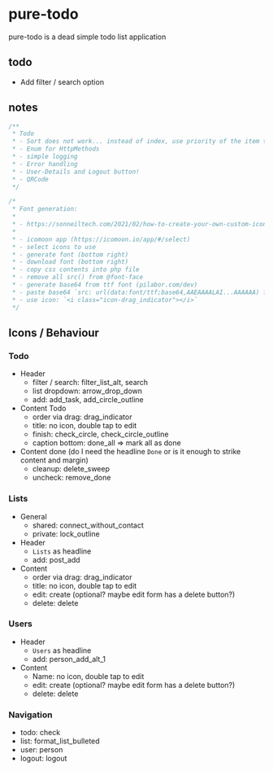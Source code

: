# pure-todo
pure-todo is a dead simple todo list application




## todo
- Add filter / search option

## notes
```php
/**
 * Todo
 * - Sort does not work... instead of index, use priority of the item that is replaced
 * - Enum for HttpMethods
 * - simple logging
 * - Error handling
 * - User-Details and Logout button!
 * - QRCode
 */

/*
 * Font generation:
 *
 * - https://sonneiltech.com/2021/02/how-to-create-your-own-custom-icon-font/
 *
 * - icomoon app (https://icomoon.io/app/#/select)
 * - select icons to use
 * - generate font (bottom right)
 * - download font (bottom right)
 * - copy css contents into php file
 * - remove all src() from @font-face
 * - generate base64 from ttf font (pilabor.com/dev)
 * - paste base64 `src: url(data:font/ttf;base64,AAEAAAALAI...AAAAAA) format('truetype');`
 * - use icon: `<i class="icon-drag_indicator"></i>`
 */
```


## Icons / Behaviour
### Todo
- Header
  - filter / search: filter_list_alt, search
  - list dropdown: arrow_drop_down
  - add: add_task, add_circle_outline
- Content Todo
  - order via drag: drag_indicator
  - title: no icon, double tap to edit
  - finish: check_circle, check_circle_outline
  - caption bottom: done_all => mark all as done
- Content done (do I need the headline `Done` or is it enough to strike content and margin)
  - cleanup: delete_sweep
  - uncheck: remove_done

### Lists
- General
  - shared: connect_without_contact
  - private: lock_outline
- Header
  - `Lists` as headline
  - add: post_add
- Content
  - order via drag: drag_indicator
  - title: no icon, double tap to edit
  - edit: create (optional? maybe edit form has a delete button?)
  - delete: delete

### Users
- Header
    - `Users` as headline
    - add: person_add_alt_1
- Content
    - Name: no icon, double tap to edit
    - edit: create (optional? maybe edit form has a delete button?)
    - delete: delete


### Navigation
- todo: check
- list: format_list_bulleted
- user: person
- logout: logout
